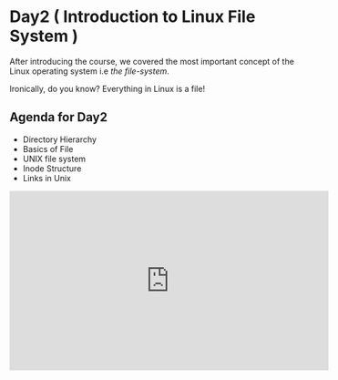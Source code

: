 # Day2 ( Introduction to Linux File System )

After introducing the course, we covered the most important concept of the Linux operating system i.e *the file-system*.

Ironically, do you know? Everything in Linux is a file!

## Agenda for Day2

- Directory Hierarchy
- Basics of File
- UNIX file system
- Inode Structure
- Links in Unix


<iframe width="560" height="315" src="https://www.youtube.com/embed/-2Na_dO5nxI" frameborder="0" allow="accelerometer; autoplay; encrypted-media; gyroscope; picture-in-picture" allowfullscreen></iframe>
